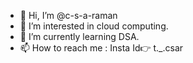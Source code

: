 - 👋 Hi, I’m @c-s-a-raman
- 👀 I’m interested in cloud computing.
- 🌱 I’m currently learning DSA.
- 📫 How to reach me : Insta Id👉 t._.csar 

<!---
c-s-a-raman/c-s-a-raman is a ✨ special ✨ repository because its `README.md` (this file) appears on your GitHub profile.
You can click the Preview link to take a look at your changes.
--->
